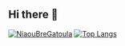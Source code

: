 ## Hi there 👋

[![NiaouBreGatoula](https://github-readme-stats.vercel.app/api?username=NiaouBreGatoula)](https://github.com/anuraghazra/github-readme-stats)
[![Top Langs](https://github-readme-stats.vercel.app/api/top-langs/?username=anuraghazra&layout=pie)](https://github.com/anuraghazra/github-readme-stats)
